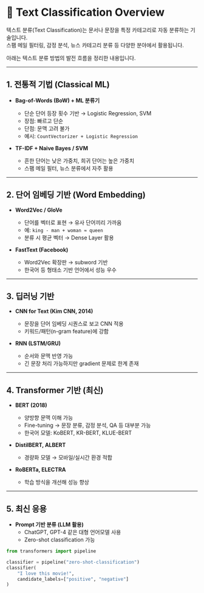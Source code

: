 # 📝 Text Classification Overview

텍스트 분류(Text Classification)는 문서나 문장을 특정 카테고리로 자동 분류하는 기술입니다.  
스팸 메일 필터링, 감정 분석, 뉴스 카테고리 분류 등 다양한 분야에서 활용됩니다.  

아래는 텍스트 분류 방법의 발전 흐름을 정리한 내용입니다.  

---

## 1. 전통적 기법 (Classical ML)

- **Bag-of-Words (BoW) + ML 분류기**
  - 단순 단어 등장 횟수 기반 → Logistic Regression, SVM
  - 장점: 빠르고 단순
  - 단점: 문맥 고려 불가
  - 예시: `CountVectorizer + Logistic Regression`

- **TF-IDF + Naive Bayes / SVM**
  - 흔한 단어는 낮은 가중치, 희귀 단어는 높은 가중치
  - 스팸 메일 필터, 뉴스 분류에서 자주 활용

---

## 2. 단어 임베딩 기반 (Word Embedding)

- **Word2Vec / GloVe**
  - 단어를 벡터로 표현 → 유사 단어끼리 가까움
  - 예: `king - man + woman ≈ queen`
  - 분류 시 평균 벡터 → Dense Layer 활용

- **FastText (Facebook)**
  - Word2Vec 확장판 → subword 기반
  - 한국어 등 형태소 기반 언어에서 성능 우수

---

## 3. 딥러닝 기반

- **CNN for Text (Kim CNN, 2014)**
  - 문장을 단어 임베딩 시퀀스로 보고 CNN 적용
  - 키워드/패턴(n-gram feature)에 강함

- **RNN (LSTM/GRU)**
  - 순서와 문맥 반영 가능
  - 긴 문장 처리 가능하지만 gradient 문제로 한계 존재

---

## 4. Transformer 기반 (최신)

- **BERT (2018)**
  - 양방향 문맥 이해 가능
  - Fine-tuning → 문장 분류, 감정 분석, QA 등 대부분 가능
  - 한국어 모델: KoBERT, KR-BERT, KLUE-BERT

- **DistilBERT, ALBERT**
  - 경량화 모델 → 모바일/실시간 환경 적합

- **RoBERTa, ELECTRA**
  - 학습 방식을 개선해 성능 향상

---

## 5. 최신 응용

- **Prompt 기반 분류 (LLM 활용)**
  - ChatGPT, GPT-4 같은 대형 언어모델 사용
  - Zero-shot classification 가능  

```python
from transformers import pipeline

classifier = pipeline("zero-shot-classification")
classifier(
    "I love this movie!",
    candidate_labels=["positive", "negative"]
)
